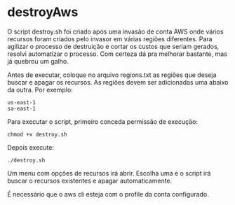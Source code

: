 # destroyAws
O script destroy.sh foi criado após uma invasão de conta AWS onde vários recursos foram criados pelo invasor em várias regiões diferentes.
Para agilizar o processo de destruição e cortar os custos que seriam gerados, resolvi automatizar o processo.
Com certeza dá pra melhorar bastante, mas já quebrou um galho.

Antes de executar, coloque no arquivo regions.txt as regiões que deseja buscar e apagar os recursos.
As regiões devem ser adicionadas uma abaixo da outra.
Por exemplo:
```
us-east-1
sa-east-1
```

Para executar o script, primeiro conceda permissão de execução:
```
chmod +x destroy.sh
```
Depois execute:
```
./destroy.sh
```
Um menu com opções de recursos irá abrir. Escolha uma e o script irá buscar o recursos existentes e apagar automaticamente.

É necessário que o aws cli esteja com o profile da conta configurado.
